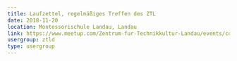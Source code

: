 ```yaml
---
title: Laufzettel, regelmäßiges Treffen des ZTL
date: 2018-11-20
location: Montessorischule Landau, Landau
link: https://www.meetup.com/Zentrum-fur-Technikkultur-Landau/events/cqrggqyxpbbc/
usergroup: ztld
type: usergroup
---
```

